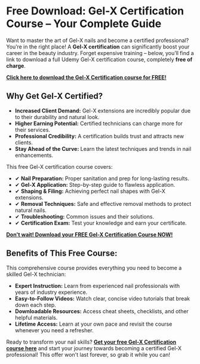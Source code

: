 # Free Download: Gel-X Certification Course – Your Complete Guide

Want to master the art of Gel-X nails and become a certified professional? You’re in the right place! A **Gel-X certification** can significantly boost your career in the beauty industry. Forget expensive training – below, you’ll find a link to download a full Udemy Gel-X certification course, completely **free of charge**.

[**Click here to download the Gel-X Certification course for FREE!**](https://udemywork.com/gel-x-certification-course)

## Why Get Gel-X Certified?

*   **Increased Client Demand:** Gel-X extensions are incredibly popular due to their durability and natural look.
*   **Higher Earning Potential:** Certified technicians can charge more for their services.
*   **Professional Credibility:** A certification builds trust and attracts new clients.
*   **Stay Ahead of the Curve:** Learn the latest techniques and trends in nail enhancements.

This free Gel-X certification course covers:

*   ✔ **Nail Preparation:** Proper sanitation and prep for long-lasting results.
*   ✔ **Gel-X Application:** Step-by-step guide to flawless application.
*   ✔ **Shaping & Filing:** Achieving perfect nail shapes with Gel-X extensions.
*   ✔ **Removal Techniques:** Safe and effective removal methods to protect natural nails.
*   ✔ **Troubleshooting:** Common issues and their solutions.
*   ✔ **Certification Exam:** Test your knowledge and earn your certificate.

[**Don't wait! Download your FREE Gel-X Certification Course NOW!**](https://udemywork.com/gel-x-certification-course)

## Benefits of This Free Course:

This comprehensive course provides everything you need to become a skilled Gel-X technician:

*   **Expert Instruction:** Learn from experienced nail professionals with years of industry experience.
*   **Easy-to-Follow Videos:** Watch clear, concise video tutorials that break down each step.
*   **Downloadable Resources:** Access cheat sheets, checklists, and other helpful materials.
*   **Lifetime Access:** Learn at your own pace and revisit the course whenever you need a refresher.

Ready to transform your nail skills? **[Get your free Gel-X Certification course here](https://udemywork.com/gel-x-certification-course)** and start your journey towards becoming a certified Gel-X professional! This offer won't last forever, so grab it while you can!

